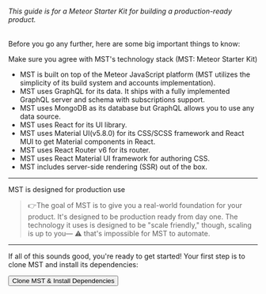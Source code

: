 <h6>This guide is for a Meteor Starter Kit for building a production-ready product.</h6> 

Before you go any further, here are some big important things to know:

Make sure you agree with MST's technology stack (MST: Meteor Starter Kit)

* MST is built on top of the Meteor JavaScript platform (MST utilizes the simplicity of its build system and accounts implementation).
* MST uses GraphQL for its data. It ships with a fully implemented GraphQL server and schema with subscriptions support.
* MST uses MongoDB as its database but GraphQL allows you to use any data source.
* MST uses React for its UI library.
* MST uses Material UI(v5.8.0) for its CSS/SCSS framework and React MUI to get Material components in React.
* MST uses React Router v6 for its router.
* MST uses React Material UI framework for authoring CSS.
* MST includes server-side rendering (SSR) out of the box.

***

MST is designed for production use

<blockquote>
  👉The goal of MST is to give you a real-world foundation for your product. It's designed to be production ready from day one. The technology it uses is designed to be "scale friendly," though, scaling is up to you— ⚠️ that's impossible for MST to automate.
</blockquote>

***

If all of this sounds good, you're ready to get started! Your first step is to clone MST and install its dependencies:

[<Button variant="contained">Clone MST & Install Dependencies</Button>](https://github.com/deliteser112/meteor-starter-kit)